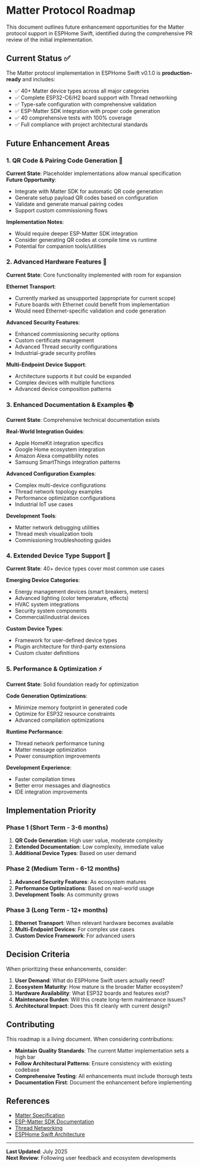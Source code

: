 # Matter Protocol Roadmap

This document outlines future enhancement opportunities for the Matter protocol support in ESPHome Swift, identified during the comprehensive PR review of the initial implementation.

## Current Status ✅

The Matter protocol implementation in ESPHome Swift v0.1.0 is **production-ready** and includes:

- ✅ 40+ Matter device types across all major categories
- ✅ Complete ESP32-C6/H2 board support with Thread networking
- ✅ Type-safe configuration with comprehensive validation
- ✅ ESP-Matter SDK integration with proper code generation
- ✅ 40 comprehensive tests with 100% coverage
- ✅ Full compliance with project architectural standards

## Future Enhancement Areas

### 1. QR Code & Pairing Code Generation 🔮

**Current State**: Placeholder implementations allow manual specification
**Future Opportunity**: 
- Integrate with Matter SDK for automatic QR code generation
- Generate setup payload QR codes based on configuration
- Validate and generate manual pairing codes
- Support custom commissioning flows

**Implementation Notes**:
- Would require deeper ESP-Matter SDK integration
- Consider generating QR codes at compile time vs runtime
- Potential for companion tools/utilities

### 2. Advanced Hardware Features 🔧

**Current State**: Core functionality implemented with room for expansion

**Ethernet Transport**:
- Currently marked as unsupported (appropriate for current scope)
- Future boards with Ethernet could benefit from implementation
- Would need Ethernet-specific validation and code generation

**Advanced Security Features**:
- Enhanced commissioning security options
- Custom certificate management
- Advanced Thread security configurations
- Industrial-grade security profiles

**Multi-Endpoint Device Support**:
- Architecture supports it but could be expanded
- Complex devices with multiple functions
- Advanced device composition patterns

### 3. Enhanced Documentation & Examples 📚

**Current State**: Comprehensive technical documentation exists

**Real-World Integration Guides**:
- Apple HomeKit integration specifics
- Google Home ecosystem integration
- Amazon Alexa compatibility notes
- Samsung SmartThings integration patterns

**Advanced Configuration Examples**:
- Complex multi-device configurations
- Thread network topology examples
- Performance optimization configurations
- Industrial IoT use cases

**Development Tools**:
- Matter network debugging utilities
- Thread mesh visualization tools
- Commissioning troubleshooting guides

### 4. Extended Device Type Support 📱

**Current State**: 40+ device types cover most common use cases

**Emerging Device Categories**:
- Energy management devices (smart breakers, meters)
- Advanced lighting (color temperature, effects)
- HVAC system integrations
- Security system components
- Commercial/industrial devices

**Custom Device Types**:
- Framework for user-defined device types
- Plugin architecture for third-party extensions
- Custom cluster definitions

### 5. Performance & Optimization ⚡

**Current State**: Solid foundation ready for optimization

**Code Generation Optimizations**:
- Minimize memory footprint in generated code
- Optimize for ESP32 resource constraints
- Advanced compilation optimizations

**Runtime Performance**:
- Thread network performance tuning
- Matter message optimization
- Power consumption improvements

**Development Experience**:
- Faster compilation times
- Better error messages and diagnostics
- IDE integration improvements

## Implementation Priority

### Phase 1 (Short Term - 3-6 months)
1. **QR Code Generation**: High user value, moderate complexity
2. **Extended Documentation**: Low complexity, immediate value
3. **Additional Device Types**: Based on user demand

### Phase 2 (Medium Term - 6-12 months)
1. **Advanced Security Features**: As ecosystem matures
2. **Performance Optimizations**: Based on real-world usage
3. **Development Tools**: As community grows

### Phase 3 (Long Term - 12+ months)
1. **Ethernet Transport**: When relevant hardware becomes available
2. **Multi-Endpoint Devices**: For complex use cases
3. **Custom Device Framework**: For advanced users

## Decision Criteria

When prioritizing these enhancements, consider:

1. **User Demand**: What do ESPHome Swift users actually need?
2. **Ecosystem Maturity**: How mature is the broader Matter ecosystem?
3. **Hardware Availability**: What ESP32 boards and features exist?
4. **Maintenance Burden**: Will this create long-term maintenance issues?
5. **Architectural Impact**: Does this fit cleanly with current design?

## Contributing

This roadmap is a living document. When considering contributions:

- **Maintain Quality Standards**: The current Matter implementation sets a high bar
- **Follow Architectural Patterns**: Ensure consistency with existing codebase
- **Comprehensive Testing**: All enhancements must include thorough tests
- **Documentation First**: Document the enhancement before implementing

## References

- [Matter Specification](https://csa-iot.org/all-solutions/matter/)
- [ESP-Matter SDK Documentation](https://docs.espressif.com/projects/esp-matter/)
- [Thread Networking](https://www.threadgroup.org/)
- [ESPHome Swift Architecture](../ARCHITECTURE.md)

---

**Last Updated**: July 2025  
**Next Review**: Following user feedback and ecosystem developments